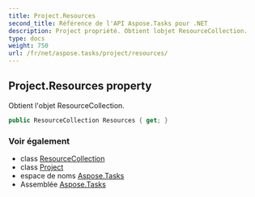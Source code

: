 ```yaml
---
title: Project.Resources
second_title: Référence de l'API Aspose.Tasks pour .NET
description: Project propriété. Obtient lobjet ResourceCollection.
type: docs
weight: 750
url: /fr/net/aspose.tasks/project/resources/
---
```

## Project.Resources property

Obtient l'objet ResourceCollection.

```csharp
public ResourceCollection Resources { get; }
```

### Voir également

* class [ResourceCollection](../../resourcecollection/)
* class [Project](../)
* espace de noms [Aspose.Tasks](../../project/)
* Assemblée [Aspose.Tasks](../../../)


